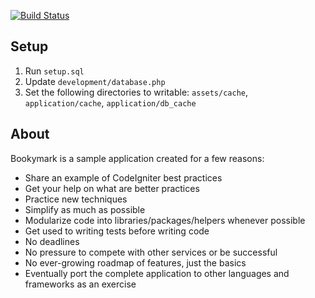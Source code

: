 [![Build Status](https://secure.travis-ci.org/mikedfunk/bookymark.png)](http://travis-ci.org/mikedfunk/bookymark)

Setup
----------------

1. Run ```setup.sql``` 
2. Update ```development/database.php```
3. Set the following directories to writable: ```assets/cache```, ```application/cache```, ```application/db_cache```

About
----------------

Bookymark is a sample application created for a few reasons:

* Share an example of CodeIgniter best practices
* Get your help on what are better practices
* Practice new techniques
* Simplify as much as possible
* Modularize code into libraries/packages/helpers whenever possible
* Get used to writing tests before writing code
* No deadlines
* No pressure to compete with other services or be successful
* No ever-growing roadmap of features, just the basics
* Eventually port the complete application to other languages and frameworks as an exercise